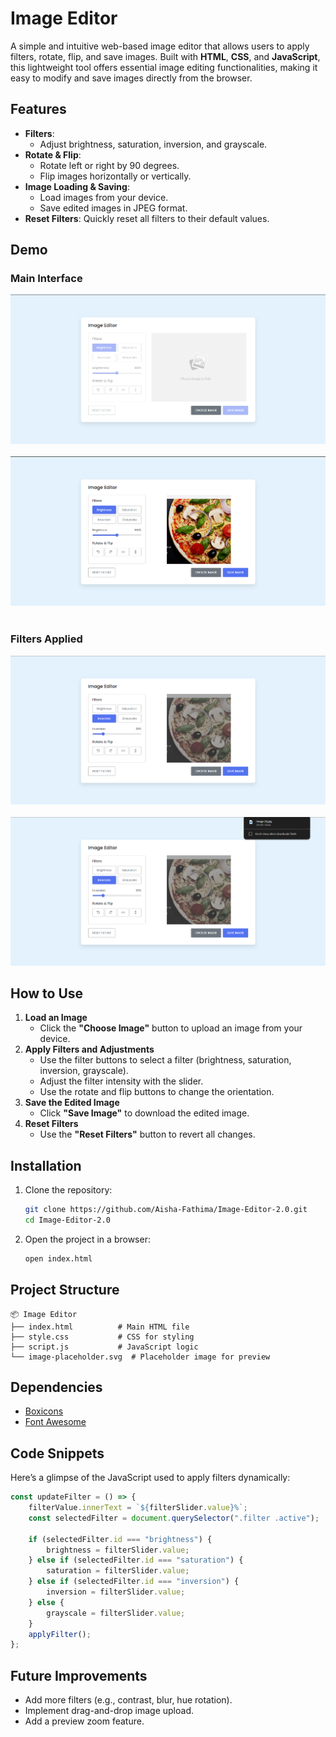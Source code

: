 

# Image Editor  
A simple and intuitive web-based image editor that allows users to apply filters, rotate, flip, and save images. Built with **HTML**, **CSS**, and **JavaScript**, this lightweight tool offers essential image editing functionalities, making it easy to modify and save images directly from the browser.

## Features  
- **Filters**:  
  - Adjust brightness, saturation, inversion, and grayscale.
- **Rotate & Flip**:  
  - Rotate left or right by 90 degrees.  
  - Flip images horizontally or vertically.
- **Image Loading & Saving**:  
  - Load images from your device.  
  - Save edited images in JPEG format.
- **Reset Filters**: Quickly reset all filters to their default values.

## Demo  
### Main Interface   
![Image Editor Screenshot](images/img1.png)
&nbsp;
![Image Editor Screenshot](images/img2.png)
&nbsp;
### Filters Applied 
![Image Editor Screenshot](images/img3.png)
&nbsp;
![Image Editor Screenshot](images/img4.png)

## How to Use  
1. **Load an Image**  
   - Click the **"Choose Image"** button to upload an image from your device.  
2. **Apply Filters and Adjustments**  
   - Use the filter buttons to select a filter (brightness, saturation, inversion, grayscale).  
   - Adjust the filter intensity with the slider.  
   - Use the rotate and flip buttons to change the orientation.  
3. **Save the Edited Image**  
   - Click **"Save Image"** to download the edited image.  
4. **Reset Filters**  
   - Use the **"Reset Filters"** button to revert all changes.

## Installation  
1. Clone the repository:  
   ```bash
   git clone https://github.com/Aisha-Fathima/Image-Editor-2.0.git
   cd Image-Editor-2.0
   ```
2. Open the project in a browser:  
   ```bash
   open index.html
   ```

## Project Structure  
```
📦 Image Editor  
├── index.html          # Main HTML file  
├── style.css           # CSS for styling  
├── script.js           # JavaScript logic  
└── image-placeholder.svg  # Placeholder image for preview  
```

## Dependencies  
- [Boxicons](https://boxicons.com/)  
- [Font Awesome](https://fontawesome.com/)  

## Code Snippets  
Here’s a glimpse of the JavaScript used to apply filters dynamically:  
```javascript
const updateFilter = () => {
    filterValue.innerText = `${filterSlider.value}%`;
    const selectedFilter = document.querySelector(".filter .active");

    if (selectedFilter.id === "brightness") {
        brightness = filterSlider.value;
    } else if (selectedFilter.id === "saturation") {
        saturation = filterSlider.value;
    } else if (selectedFilter.id === "inversion") {
        inversion = filterSlider.value;
    } else {
        grayscale = filterSlider.value;
    }
    applyFilter();
};
```

## Future Improvements  
- Add more filters (e.g., contrast, blur, hue rotation).  
- Implement drag-and-drop image upload.  
- Add a preview zoom feature.

